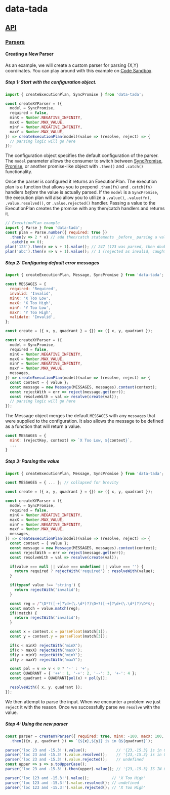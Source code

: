 # data-tada

## [API](api.md)

### [Parsers](api.parse.md)

#### Creating a New Parser
As an example, we will create a custom parser for parsing {X,Y} coordinates. You can play around with this example on
[Code Sandbox](https://codesandbox.io/s/vgM4O7Z8M).

##### Step 1: Start with the configuration object.
```js
import { createExecutionPlan, SyncPromise } from 'data-tada';

const createXYParser = ({
  model = SyncPromise,
  required = false,
  minX = Number.NEGATIVE_INFINITY,
  maxX = Number.MAX_VALUE,
  minY = Number.NEGATIVE_INFINITY,
  maxY = Number.MAX_VALUE,
}) => createExecutionPlan(model)(value => (resolve, reject) => {
  // parsing logic will go here
});
```

The configuration object specifies the default configuration of the parser.
The `model` parameter allows the consumer to switch between [SyncPromise](api.sync-promise.md), [Promise](https://developer.mozilla.org/en-US/docs/Web/JavaScript/Reference/Global_Objects/Promise), or another promise-like object with `.then()` and `.catch()` functionality.

Once the parser is configured it returns an ExecutionPlan.  The execution plan is a function that allows you to prepend `.then(fn)` and `.catch(fn)` handlers _before_ the value is actually parsed.  If the `model` is a `SyncPromise`, the execution plan will also allow you to utilize a `.value()`, `.value(fn)`, `.value.resolved()`, or `.value.rejected()` handler.  Passing a value to the ExecutionPlan creates the promise with any then/catch handlers and returns it.

```js
// ExecutionPlan example
import { Parse } from 'data-tada';
const plan = Parse.number({ required: true })
  .then(v => 2 * v) // add then/catch statements _before_ parsing a value.
  .catch(e => 0);
plan('123').then(v => v + 1).value(); // 247 (123 was parsed, then doubled, then add 1)
plan('abc').then(v => v + 1).value(); // 1 (rejected as invalid, caught and returned 0, then doubled, then add 1)
```

##### Step 2: Configuring default error messages
```js
import { createExecutionPlan, Message, SyncPromise } from 'data-tada';

const MESSAGES = {
  required: 'Required',
  invalid: 'Invalid',
  minX: 'X Too Low',
  maxX: 'X Too High',
  minY: 'Y Too Low',
  maxY: 'Y Too High',
  validate: 'Invalid',
};

const create = ({ x, y, quadrant } = {}) => ({ x, y, quadrant });

const createXYParser = ({
  model = SyncPromise,
  required = false,
  minX = Number.NEGATIVE_INFINITY,
  maxX = Number.MAX_VALUE,
  minY = Number.NEGATIVE_INFINITY,
  maxY = Number.MAX_VALUE,
  messages,
}) => createExecutionPlan(model)(value => (resolve, reject) => {
  const context = { value };
  const message = new Message(MESSAGES, messages).context(context);
  const rejectWith = err => reject(message.get(err));
  const resolveWith = val => resolve(create(val));
  // parsing logic will go here
});
```
The Message object merges the default `MESSAGES` with any `messages` that were supplied to the configuration.  It also allows the message to be defined as a function that will return a value.

```js
const MESSAGES = {
  minX: (rejectKey, context) => `X Too Low, ${context}`,
  ...
}
```

##### Step 3: Parsing the value
```js
import { createExecutionPlan, Message, SyncPromise } from 'data-tada';

const MESSAGES = { ... }; // collapsed for brevity

const create = ({ x, y, quadrant } = {}) => ({ x, y, quadrant });

const createXYParser = ({
  model = SyncPromise,
  required = false,
  minX = Number.NEGATIVE_INFINITY,
  maxX = Number.MAX_VALUE,
  minY = Number.NEGATIVE_INFINITY,
  maxY = Number.MAX_VALUE,
  messages,
}) => createExecutionPlan(model)(value => (resolve, reject) => {
  const context = { value };
  const message = new Message(MESSAGES, messages).context(context);
  const rejectWith = err => reject(message.get(err));
  const resolveWith = val => resolve(create(val));

  if(value === null || value === undefined || value === '') {
    return required ? rejectWith('required') : resolveWith(value);
  }

  if(typeof value !== 'string') {
    return rejectWith('invalid');
  }

  const reg = /^\D*?([-+]?\d+(\.\d*)?)\D+?([-+]?\d+(\.\d*)?)\D*$/;
  const match = value.match(reg);
  if(!match) {
    return rejectWith('invalid');
  }

  const x = context.x = parseFloat(match[1]);
  const y = context.y = parseFloat(match[3]);

  if(x < minX) rejectWith('minX');
  if(x > maxX) rejectWith('maxX');
  if(y < minY) rejectWith('minY');
  if(y > maxY) rejectWith('maxY');

  const pol = v => v < 0 ? '-' : '+';
  const QUADRANT = { '++': 1, '-+': 2, '--': 3, '+-': 4 };
  const quadrant = QUADRANT[pol(x) + pol(y)];

  resolveWith({ x, y, quadrant });
});
```

We then attempt to parse the input.  When we encounter a problem we just `reject` it with the reason.  Once we successfully parse we `resolve` with the value.

##### Step 4: Using the new parser
```js
const parser = createXYParser({ required: true, minX: -100, maxX: 100, minY: 100, maxY: 100 })
  .then(({x, y, quadrant }) => `{${x},${y}} is in Q${quadrant}`);

parser('loc 23 and -15.3!').value();             // '{23,-15.3} is in Q4'
parser('loc 23 and -15.3!').value.resolved();    // '{23,-15.3} is in Q4'
parser('loc 23 and -15.3!').value.rejected();    // undefined
const upper => s => s.toUpperCase();
parser('loc 23 and -15.3!').then(upper).value(); // '{23,-15.3} IS IN Q4'

parser('loc 123 and -15.3!').value();          // 'X Too High'
parser('loc 123 and -15.3!').value.resolved(); // undefined
parser('loc 123 and -15.3!').value.rejected(); // 'X Too High'
```
